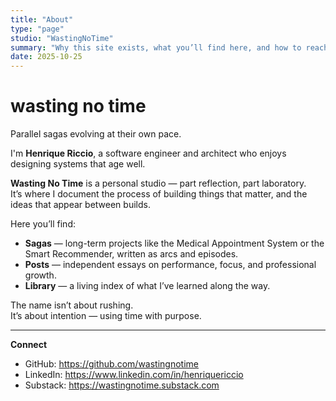 ```yaml
---
title: "About"
type: "page"
studio: "WastingNoTime"
summary: "Why this site exists, what you’ll find here, and how to reach me."
date: 2025-10-25
---
```


# wasting no time

Parallel sagas evolving at their own pace.

I'm **Henrique Riccio**, a software engineer and architect who enjoys designing systems that age well.

**Wasting No Time** is a personal studio — part reflection, part laboratory.  
It’s where I document the process of building things that matter, and the ideas that appear between builds.

Here you’ll find:

* **Sagas** — long-term projects like the Medical Appointment System or the Smart Recommender, written as arcs and episodes.
* **Posts** — independent essays on performance, focus, and professional growth.
* **Library** — a living index of what I’ve learned along the way.

The name isn’t about rushing.  
It’s about intention — using time with purpose.

---

**Connect**

- GitHub: https://github.com/wastingnotime
- LinkedIn: https://www.linkedin.com/in/henriquericcio
- Substack: https://wastingnotime.substack.com
